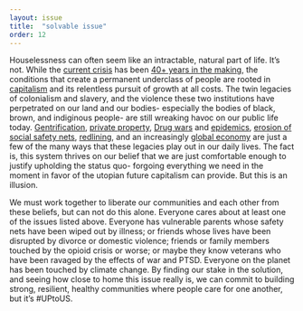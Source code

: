 ```yaml
---
layout: issue
title:  "solvable issue"
order: 12
---
```

Houselessness can often seem like an intractable, natural part of life. It’s not. While the [current crisis](https://www.latimes.com/opinion/story/2021-03-23/echo-park-homeless-colony-gentrification-housing) has been [40+ years in the making](https://www.ncbi.nlm.nih.gov/books/NBK519584/), the conditions that create a permanent underclass of people are rooted in [capitalism](http://www.ifm-sei.org/files/up/capitalism_vap.pdf) and its relentless pursuit of growth at all costs. The twin legacies of colonialism and slavery, and the violence these two institutions have perpetrated on our land and our bodies- especially the bodies of black, brown, and indiginous people- are still wreaking havoc on our public life today. [Gentrification](https://web.stevens.edu/ses/documents/fileadmin/documents/pdf/Oxford%20Journal.pdf), [private property](https://www.theguardian.com/commentisfree/2017/mar/27/western-idea-private-property-flawed-indigenous-peoples-have-it-right), [Drug wars](https://www.kcet.org/shows/socal-connected/the-rise-of-homelessness-in-the-1980s) and [epidemics](https://nhchc.org/wp-content/uploads/2019/08/nhchc-opioid-fact-sheet-august-2017.pdf), [erosion of social safety nets](https://scalar.usc.edu/works/growing-apart-a-political-history-of-american-inequality/a-tattered-safety-net-social-policy), [redlining](https://www.washingtonpost.com/business/2020/10/23/redlining-black-wealth/), and an increasingly [global economy](https://spokesman-recorder.com/2021/05/14/homelessness-grows-as-globalization-boosts-housing-costs/) are just a few of the many ways that these legacies play out in our daily lives. The fact is, this system thrives on our belief that we are just comfortable enough to justify upholding the status quo- forgoing everything we need in the moment in favor of the utopian future capitalism can provide. But this is an illusion.

We must work together to liberate our communities and each other from these beliefs, but can not do this alone. Everyone cares about at least one of the issues listed above. Everyone has vulnerable parents whose safety nets have been wiped out by illness; or friends whose lives have been disrupted by divorce or domestic violence; friends or family members touched by the opioid crisis or worse; or maybe they know veterans who have been ravaged by the effects of war and PTSD. Everyone on the planet has been touched by climate change. By finding our stake in the solution, and seeing how close to home this issue really is, we can commit to building strong, resilient, healthy communities where people care for one another, but it’s #UPtoUS.